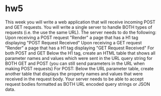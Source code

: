 # hw5
This week you will write a web application that will receive incoming POST and GET requests. You will write a single server to handle BOTH types of requests (i.e. the use the same URL).   The server needs to do the following:  Upon receiving a POST request "Render" a page that has a H1 tag displaying "POST Request Received" Upon receiving a GET request "Render" a page that has a H1 tag displaying "GET Request Received" For both POST and GET Below the H1 tag, create an HTML table that shows all parameter names and values which were sent in the URL query string for BOTH GET and POST (you can still send parameters in the URL when making POST requests) For POST: Below the URL parameter table, create another table that displays the property names and values that were received in the request body. Your server needs to be able to accept request bodies formatted as BOTH URL encoded query strings or JSON data.
